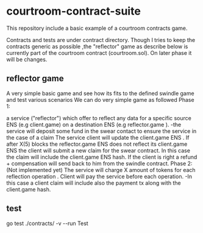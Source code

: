 # courtroom-contract-suite

This repository include a basic example of a courtroom contracts game.

Contracts and tests are under contract directory.
Though I tries to keep the contracts generic as possible ,the "reflector" game as describe below is currently part of the courtroom contract (courtroom.sol). On later phase it will be changes.

## reflector game
A very simple basic game and see how its fits to the defined swindle game and test various scenarios
We can do very simple game as followed
Phase 1:

a service ("reflector") which offer to reflect any data for a specific source ENS (e.g client.game) on a destination ENS (e.g reflector.game ).
-the service will deposit some fund in the swear contact to ensure the service in the case of a claim
The service client will update the client.game ENS .
If after X(5) blocks the reflector.game ENS does not reflect its client.game ENS the client will submit a new claim for the swear contract.
In this case the claim will include the client.game ENS hash.
If the client is right a refund + compensation will send back to him from the swindle contract.
Phase 2: (Not implemented yet)
The service will charge X amount of tokens for each reflection operation .
Client will pay the service before each operation.
-In this case a client claim will include also the payment tx along with the client.game hash.


## test
go test ./contracts/ -v --run Test






